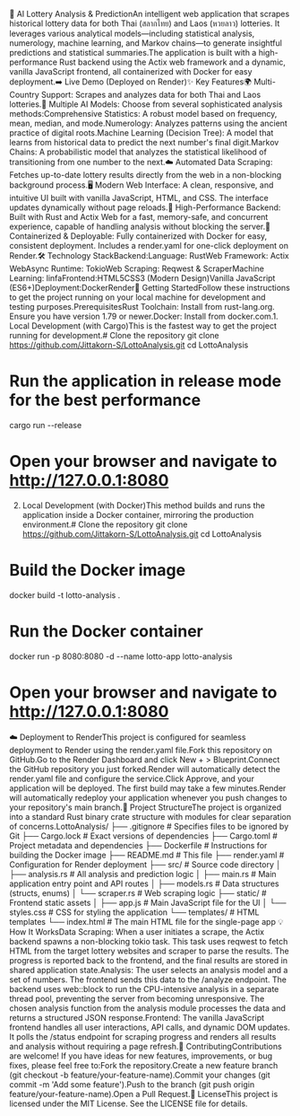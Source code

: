 🤖 AI Lottery Analysis & PredictionAn intelligent web application that scrapes historical lottery data for both Thai (สลากไทย) and Laos (หวยลาว) lotteries. It leverages various analytical models—including statistical analysis, numerology, machine learning, and Markov chains—to generate insightful predictions and statistical summaries.The application is built with a high-performance Rust backend using the Actix web framework and a dynamic, vanilla JavaScript frontend, all containerized with Docker for easy deployment.➡️ Live Demo (Deployed on Render)<!-- Replace with an actual screenshot URL -->✨ Key Features🌍 Multi-Country Support: Scrapes and analyzes data for both Thai and Laos lotteries.🧠 Multiple AI Models: Choose from several sophisticated analysis methods:Comprehensive Statistics: A robust model based on frequency, mean, median, and mode.Numerology: Analyzes patterns using the ancient practice of digital roots.Machine Learning (Decision Tree): A model that learns from historical data to predict the next number's final digit.Markov Chains: A probabilistic model that analyzes the statistical likelihood of transitioning from one number to the next.☁️ Automated Data Scraping: Fetches up-to-date lottery results directly from the web in a non-blocking background process.🖥️ Modern Web Interface: A clean, responsive, and intuitive UI built with vanilla JavaScript, HTML, and CSS. The interface updates dynamically without page reloads.🚀 High-Performance Backend: Built with Rust and Actix Web for a fast, memory-safe, and concurrent experience, capable of handling analysis without blocking the server.🐳 Containerized & Deployable: Fully containerized with Docker for easy, consistent deployment. Includes a render.yaml for one-click deployment on Render.🛠️ Technology StackBackend:Language: RustWeb Framework: Actix WebAsync Runtime: TokioWeb Scraping: Reqwest & ScraperMachine Learning: linfaFrontend:HTML5CSS3 (Modern Design)Vanilla JavaScript (ES6+)Deployment:DockerRender🚀 Getting StartedFollow these instructions to get the project running on your local machine for development and testing purposes.PrerequisitesRust Toolchain: Install from rust-lang.org. Ensure you have version 1.79 or newer.Docker: Install from docker.com.1. Local Development (with Cargo)This is the fastest way to get the project running for development.# Clone the repository
git clone https://github.com/Jittakorn-S/LottoAnalysis.git
cd LottoAnalysis

# Run the application in release mode for the best performance
cargo run --release

# Open your browser and navigate to http://127.0.0.1:8080
2. Local Development (with Docker)This method builds and runs the application inside a Docker container, mirroring the production environment.# Clone the repository
git clone https://github.com/Jittakorn-S/LottoAnalysis.git
cd LottoAnalysis

# Build the Docker image
docker build -t lotto-analysis .

# Run the Docker container
docker run -p 8080:8080 -d --name lotto-app lotto-analysis

# Open your browser and navigate to http://127.0.0.1:8080
☁️ Deployment to RenderThis project is configured for seamless deployment to Render using the render.yaml file.Fork this repository on GitHub.Go to the Render Dashboard and click New + > Blueprint.Connect the GitHub repository you just forked.Render will automatically detect the render.yaml file and configure the service.Click Approve, and your application will be deployed. The first build may take a few minutes.Render will automatically redeploy your application whenever you push changes to your repository's main branch.📁 Project StructureThe project is organized into a standard Rust binary crate structure with modules for clear separation of concerns.LottoAnalysis/
├── .gitignore         # Specifies files to be ignored by Git
├── Cargo.lock         # Exact versions of dependencies
├── Cargo.toml         # Project metadata and dependencies
├── Dockerfile         # Instructions for building the Docker image
├── README.md          # This file
├── render.yaml        # Configuration for Render deployment
├── src/               # Source code directory
│   ├── analysis.rs    # All analysis and prediction logic
│   ├── main.rs        # Main application entry point and API routes
│   ├── models.rs      # Data structures (structs, enums)
│   └── scraper.rs     # Web scraping logic
├── static/            # Frontend static assets
│   ├── app.js         # Main JavaScript file for the UI
│   └── styles.css     # CSS for styling the application
└── templates/         # HTML templates
    └── index.html     # The main HTML file for the single-page app
💡 How It WorksData Scraping: When a user initiates a scrape, the Actix backend spawns a non-blocking tokio task. This task uses reqwest to fetch HTML from the target lottery websites and scraper to parse the results. The progress is reported back to the frontend, and the final results are stored in shared application state.Analysis: The user selects an analysis model and a set of numbers. The frontend sends this data to the /analyze endpoint. The backend uses web::block to run the CPU-intensive analysis in a separate thread pool, preventing the server from becoming unresponsive. The chosen analysis function from the analysis module processes the data and returns a structured JSON response.Frontend: The vanilla JavaScript frontend handles all user interactions, API calls, and dynamic DOM updates. It polls the /status endpoint for scraping progress and renders all results and analysis without requiring a page refresh.🤝 ContributingContributions are welcome! If you have ideas for new features, improvements, or bug fixes, please feel free to:Fork the repository.Create a new feature branch (git checkout -b feature/your-feature-name).Commit your changes (git commit -m 'Add some feature').Push to the branch (git push origin feature/your-feature-name).Open a Pull Request.📜 LicenseThis project is licensed under the MIT License. See the LICENSE file for details.